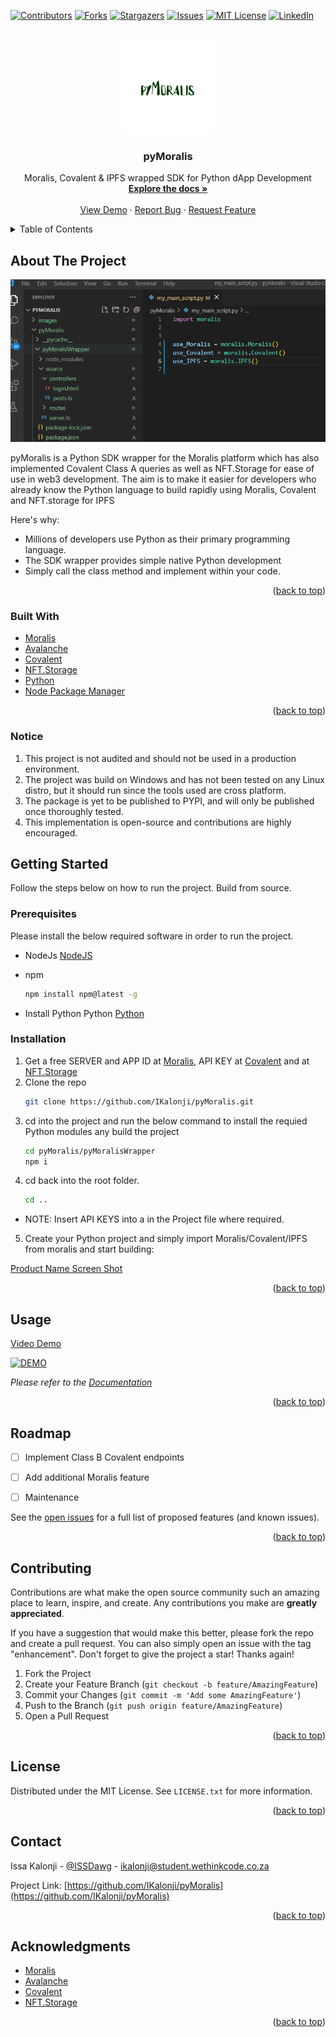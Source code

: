 <div id="top"></div>

[![Contributors][contributors-shield]][contributors-url]
[![Forks][forks-shield]][forks-url]
[![Stargazers][stars-shield]][stars-url]
[![Issues][issues-shield]][issues-url]
[![MIT License][license-shield]][license-url]
[![LinkedIn][linkedin-shield]][linkedin-url]



<!-- PROJECT LOGO -->
<br />
<div align="center">
  <a href="https://github.com/IKalonji/pyMoralis">
    <img src="images/pyMoralis.png" alt="Logo" width="150" height="150">
  </a>

  <h3 align="center">pyMoralis</h3>

  <p align="center">
    Moralis, Covalent & IPFS wrapped SDK for Python dApp Development
    <br />
    <a href="https://github.com/IKalonji/pyMoralis/blob/main/README.md"><strong>Explore the docs »</strong></a>
    <br />
    <br />
    <a href="https://www.youtube.com/watch?v=T4ouxpaDafk">View Demo</a>
    ·
    <a href="https://github.com/IKalonji/pyMoralis/issues">Report Bug</a>
    ·
    <a href="https://github.com/IKalonji/pyMoralis/issues">Request Feature</a>
  </p>
</div>



<!-- TABLE OF CONTENTS -->
<details>
  <summary>Table of Contents</summary>
  <ol>
    <li>
      <a href="#about-the-project">About The Project</a>
      <ul>
        <li><a href="#built-with">Built With</a></li>
      </ul>
    </li>
    <li>
      <a href="#getting-started">Getting Started</a>
      <ul>
        <li><a href="#prerequisites">Prerequisites</a></li>
        <li><a href="#installation">Installation</a></li>
      </ul>
    </li>
    <li><a href="#usage">Usage</a></li>
    <li><a href="#roadmap">Roadmap</a></li>
    <li><a href="#contributing">Contributing</a></li>
    <li><a href="#license">License</a></li>
    <li><a href="#contact">Contact</a></li>
    <li><a href="#acknowledgments">Acknowledgments</a></li>
  </ol>
</details>



<!-- ABOUT THE PROJECT -->
## About The Project

[![Product Name Screen Shot][product-screenshot]](https://github.com/IKalonji/pyMoralis/blob/main/README.md)

pyMoralis is a Python SDK wrapper for the Moralis platform which has also implemented Covalent Class A queries as well as NFT.Storage for ease of use in web3 development. The aim is to make it easier for developers who already know the Python language to build rapidly using Moralis, Covalent and NFT.storage for IPFS

Here's why:
* Millions of developers use Python as their primary programming language. 
* The SDK wrapper provides simple native Python development
* Simply call the class method and implement within your code.


<p align="right">(<a href="#top">back to top</a>)</p>



### Built With

* [Moralis](https://moralis.io/)
* [Avalanche](https://www.avax.network/)
* [Covalent](https://www.covalenthq.com/)
* [NFT.Storage](https://nft.storage/#docs)
* [Python](https://www.python.org/)
* [Node Package Manager](https://developer.android.com/studio)


<p align="right">(<a href="#top">back to top</a>)</p>

### Notice

1. This project is not audited and should not be used in a production environment.
2. The project was build on Windows and has not been tested on any Linux distro, but it should run since the tools used are cross platform. 
3. The package is yet to be published to PYPI, and will only be published once thoroughly tested.
4. This implementation is open-source and contributions are highly encouraged.

<!-- GETTING STARTED -->
## Getting Started

Follow the steps below on how to run the project. Build from source.

### Prerequisites

Please install the below required software in order to run the project.

* NodeJs
  [NodeJS](https://nodejs.org/about/releases)

* npm
  ```sh
  npm install npm@latest -g
  ```

* Install Python Python
  [Python](https://www.python.org/)


### Installation

1. Get a free SERVER and APP ID at [Moralis](https://moralis.io/), API KEY at [Covalent](https://www.covalenthq.com/) and at [NFT.Storage](https://nft.storage/#docs)
2. Clone the repo
   ```sh
   git clone https://github.com/IKalonji/pyMoralis.git
   ```
3. cd into the project and run the below command to install the requied Python modules any build the project
   ```sh
   cd pyMoralis/pyMoralisWrapper
   npm i
   ```
4. cd back into the root folder.
   ```sh
   cd ..
   ```

* NOTE: Insert API KEYS into a in the Project file where required.

5. Create your Python project and simply import Moralis/Covalent/IPFS from moralis and start building:

  [Product Name Screen Shot][product-screenshot]
  

<p align="right">(<a href="#top">back to top</a>)</p>


<!-- USAGE EXAMPLES -->
## Usage

[Video Demo](https://www.youtube.com/watch?v=T4ouxpaDafk)

[![DEMO](https://img.youtube.com/vi/T4ouxpaDafk/0.jpg)](https://www.youtube.com/watch?v=T4ouxpaDafk)

_Please refer to the [Documentation](https://github.com/IKalonji/pyMoralis/blob/main/README.md)_

<p align="right">(<a href="#top">back to top</a>)</p>


<!-- ROADMAP -->
## Roadmap

- [ ] Implement Class B Covalent endpoints
- [ ] Add additional Moralis feature
- [ ] Maintenance


See the [open issues](https://github.com/IKalonji/pyMoralis/issues) for a full list of proposed features (and known issues).

<p align="right">(<a href="#top">back to top</a>)</p>



<!-- CONTRIBUTING -->
## Contributing

Contributions are what make the open source community such an amazing place to learn, inspire, and create. Any contributions you make are **greatly appreciated**.

If you have a suggestion that would make this better, please fork the repo and create a pull request. You can also simply open an issue with the tag "enhancement".
Don't forget to give the project a star! Thanks again!

1. Fork the Project
2. Create your Feature Branch (`git checkout -b feature/AmazingFeature`)
3. Commit your Changes (`git commit -m 'Add some AmazingFeature'`)
4. Push to the Branch (`git push origin feature/AmazingFeature`)
5. Open a Pull Request

<p align="right">(<a href="#top">back to top</a>)</p>



<!-- LICENSE -->
## License

Distributed under the MIT License. See `LICENSE.txt` for more information.

<p align="right">(<a href="#top">back to top</a>)</p>



<!-- CONTACT -->
## Contact

Issa Kalonji - [@ISSDawg](https://twitter.com/ISSDawg) - ikalonji@student.wethinkcode.co.za

Project Link: [https://github.com/IKalonji/pyMoralis](https://github.com/IKalonji/pyMoralis)

<p align="right">(<a href="#top">back to top</a>)</p>



<!-- ACKNOWLEDGMENTS -->
## Acknowledgments

* [Moralis](https://moralis.io/)
* [Avalanche](https://www.avax.network/)
* [Covalent](https://www.covalenthq.com/)
* [NFT.Storage](https://nft.storage/#docs)

<p align="right">(<a href="#top">back to top</a>)</p>



<!-- MARKDOWN LINKS & IMAGES -->
<!-- https://www.markdownguide.org/basic-syntax/#reference-style-links -->
[contributors-shield]: https://img.shields.io/github/contributors/IKalonji/pyMoralis.svg?style=for-the-badge
[contributors-url]: https://github.com/IKalonji/pyMoralis/graphs/contributors
[forks-shield]: https://img.shields.io/github/forks/IKalonji/pyMoralis.svg?style=for-the-badge
[forks-url]: https://github.com/IKalonji/pyMoralis/network/members
[stars-shield]: https://img.shields.io/github/stars/IKalonji/pyMoralis.svg?style=for-the-badge
[stars-url]: https://github.com/IKalonji/pyMoralis/stargazers
[issues-shield]: https://img.shields.io/github/issues/IKalonji/pyMoralis.svg?style=for-the-badge
[issues-url]: https://github.com/IKalonji/pyMoralis/issues
[license-shield]: https://img.shields.io/github/license/IKalonji/pyMoralis.svg?style=for-the-badge
[license-url]: https://github.com/IKalonji/pyMoralis/blob/main/LICENSE.txt
[linkedin-shield]: https://img.shields.io/badge/-LinkedIn-black.svg?style=for-the-badge&logo=linkedin&colorB=555
[linkedin-url]: https://www.linkedin.com/in/issa-kalonji-b301851ba/
[product-screenshot]: images/use-moralis.png